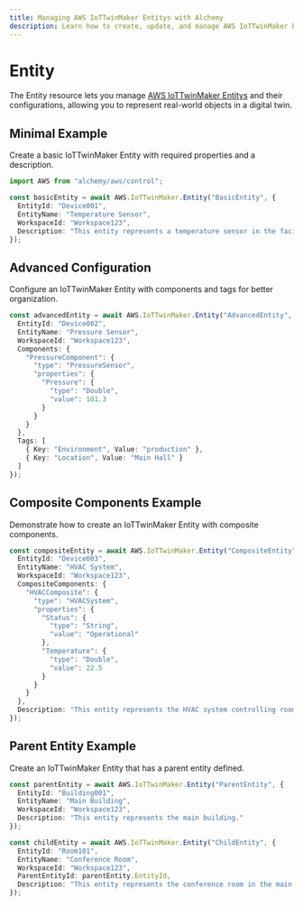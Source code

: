 ```yaml
---
title: Managing AWS IoTTwinMaker Entitys with Alchemy
description: Learn how to create, update, and manage AWS IoTTwinMaker Entitys using Alchemy Cloud Control.
---
```


# Entity

The Entity resource lets you manage [AWS IoTTwinMaker Entitys](https://docs.aws.amazon.com/iottwinmaker/latest/userguide/) and their configurations, allowing you to represent real-world objects in a digital twin.

## Minimal Example

Create a basic IoTTwinMaker Entity with required properties and a description.

```ts
import AWS from "alchemy/aws/control";

const basicEntity = await AWS.IoTTwinMaker.Entity("BasicEntity", {
  EntityId: "Device001",
  EntityName: "Temperature Sensor",
  WorkspaceId: "Workspace123",
  Description: "This entity represents a temperature sensor in the facility."
});
```

## Advanced Configuration

Configure an IoTTwinMaker Entity with components and tags for better organization.

```ts
const advancedEntity = await AWS.IoTTwinMaker.Entity("AdvancedEntity", {
  EntityId: "Device002",
  EntityName: "Pressure Sensor",
  WorkspaceId: "Workspace123",
  Components: {
    "PressureComponent": {
      "type": "PressureSensor",
      "properties": {
        "Pressure": {
          "type": "Double",
          "value": 101.3
        }
      }
    }
  },
  Tags: [
    { Key: "Environment", Value: "production" },
    { Key: "Location", Value: "Main Hall" }
  ]
});
```

## Composite Components Example

Demonstrate how to create an IoTTwinMaker Entity with composite components.

```ts
const compositeEntity = await AWS.IoTTwinMaker.Entity("CompositeEntity", {
  EntityId: "Device003",
  EntityName: "HVAC System",
  WorkspaceId: "Workspace123",
  CompositeComponents: {
    "HVACComposite": {
      "type": "HVACSystem",
      "properties": {
        "Status": {
          "type": "String",
          "value": "Operational"
        },
        "Temperature": {
          "type": "Double",
          "value": 22.5
        }
      }
    }
  },
  Description: "This entity represents the HVAC system controlling room temperature."
});
```

## Parent Entity Example

Create an IoTTwinMaker Entity that has a parent entity defined.

```ts
const parentEntity = await AWS.IoTTwinMaker.Entity("ParentEntity", {
  EntityId: "Building001",
  EntityName: "Main Building",
  WorkspaceId: "Workspace123",
  Description: "This entity represents the main building."
});

const childEntity = await AWS.IoTTwinMaker.Entity("ChildEntity", {
  EntityId: "Room101",
  EntityName: "Conference Room",
  WorkspaceId: "Workspace123",
  ParentEntityId: parentEntity.EntityId,
  Description: "This entity represents the conference room in the main building."
});
```